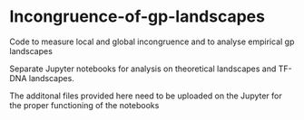 # Incongruence-of-gp-landscapes
Code to measure local and global incongruence and to analyse empirical gp landscapes 

Separate Jupyter notebooks for analysis on theoretical landscapes and TF-DNA landscapes.

The additonal files provided here need to be uploaded on the Jupyter for the proper functioning of the notebooks
